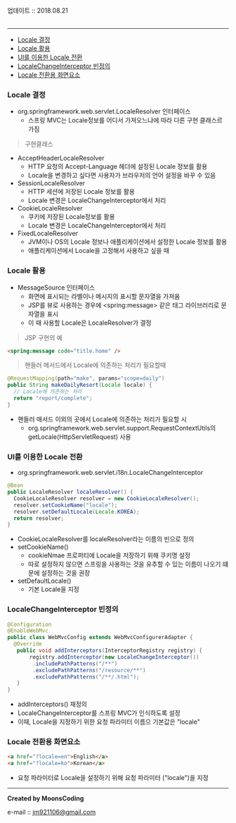 
<div class="pull-right">  업데이트 :: 2018.08.21 </div><br>

---

<!-- @import "[TOC]" {cmd="toc" depthFrom=1 depthTo=6 orderedList=false} -->
<!-- code_chunk_output -->

* [Locale 결정](#locale-결정)
* [Locale 활용](#locale-활용)
* [UI를 이용한 Locale 전환](#ui를-이용한-locale-전환)
* [LocaleChangeInterceptor 빈정의](#localechangeinterceptor-빈정의)
* [Locale 전환용 화면요소](#locale-전환용-화면요소)

<!-- /code_chunk_output -->

### Locale 결정

- org.springframework.web.servlet.LocaleResolver 인터페이스
  - 스프링 MVC는 Locale정보를 어디서 가져오느냐에 따라 다른 구현 클래스르 가짐

> 구현클래스

- AcceptHeaderLocaleResolver
  - HTTP 요청의 Accept-Language 헤더에 설정된 Locale 정보를 활용
  - Locale을 변경하고 싶다면 사용자가 브라우저의 언어 설정을 바꾸 수 있음
- SessionLocaleResolver
  - HTTP 세션에 저장된 Locale 정보를 활용
  - Locale 변경은 LocaleChangeInterceptor에서 처리
- CookieLocaleResolver
  - 쿠키에 저장된 Locale정보를 활용
  - Locale 변경은 LocaleChangeInterceptor에서 처리
- FixedLocaleResolver
  - JVM이나 OS의 Locale 정보나 애플리케이션에서 설정한 Locale 정보를 활용
  - 애플리케이션에서 Locale을 고정해서 사용하고 싶을 때

### Locale 활용

- MessageSource 인터페이스
  - 화면에 표시되는 라벨이나 메시지의 표시할 문자열을 가져옴
  - JSP를 뷰로 사용하는 경우에 \<spring:message> 같은 태그 라이브러리로 문자열을 표시
  - 이 때 사용할 Locale은 LocaleResolver가 결정

> JSP 구현의 예

```html
<spring:message code="title.home" />
```

> 핸들러 메서드에서 Locale에 의존하는 처리가 필요할때

```java
@RequestMapping(path="make", params="scope=daily")
public String makeDailyResort(Locale locale) {
  // Locale에 의존하는 처리
  return "report/complete";
}
```

- 핸들러 매서드 이외의 곳에서 Locale에 의존하는 처리가 필요할 시
  - org.springframework.web.servlet.support.RequestContextUtils의 getLocale(HttpServletRequest) 사용

### UI를 이용한 Locale 전환

- org.springframework.web.servlet.i18n.LocaleChangeInterceptor

```java
@Bean
public LocaleResolver localeResolver() {
  CookieLocaleResolver resolver = new CookieLocaleResolver();
  resolver.setCookieName("locale");
  resolver.setDefaultLocale(Locale.KOREA);
  return resolver;
}
```

- CookieLocaleResolver를 localeResolver라는 이름의 빈으로 정의
- setCookieName()
  - cookieNmae 프로퍼티에 Locale을 저장하기 위해 쿠키명 설정
  - 따로 설정하지 않으면 스프링을 사용하는 것을 유추할 수 있는 이름이 나오기 떄문에 설정하는 것을 권장
- setDefaultLocale()
  - 기본 Locale을 지정

### LocaleChangeInterceptor 빈정의

```java
@Configuration
@EnableWebMvc
public class WebMvcConfig extends WebMvcConfigurerAdapter {
  @Override
   public void addInterceptors(InterceptorRegistry registry) {
       registry.addInterceptor(new LocaleChangeInterceptor())
        .includePathPatterns("/**")
        .excludePathPatterns("/resource/**")
        .excludePathPatterns("/**/.html");
   }
}
```

- addInterceptors() 재정의
- LocaleChangeInterceptor를 스프링 MVC가 인식하도록 설정
- 이때, Locale을 지정하기 위한 요청 파라미터 이름으 기본값은 "locale"

### Locale 전환용 화면요소

```html
<a href="?locale=en">English</a>
<a href="?locale=ko">Korean</a>
```

- 요청 파라미터로 Locale을 설정하기 위해 요청 파라미터 ("locale")을 지정

---

**Created by MoonsCoding**

e-mail :: jm921106@gmail.com
